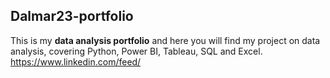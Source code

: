 ## Dalmar23-portfolio
This is my **data analysis portfolio** and here you will find my project on data analysis, covering Python, Power BI, Tableau, SQL and Excel. 
https://www.linkedin.com/feed/
